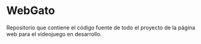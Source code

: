 # WebGato
Repositorio que contiene el código fuente de todo el proyecto de la página web para el videojuego en desarrollo.
